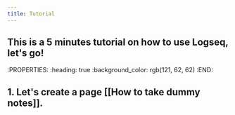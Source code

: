 ```yaml
---
title: Tutorial
---
```


## This is a 5 minutes tutorial on how to use Logseq, let's go!
:PROPERTIES:
:heading: true
:background_color: rgb(121, 62, 62)
:END:
## 1. Let's create a page [[How to take dummy notes]].
##
